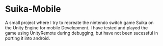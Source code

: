 # Suika-Mobile
A small project where I try to recreate the nintendo switch game Suika on the Unity Engine for mobile Development.
I have tested and played the game using UnityRemote during debugging, but have not been sucessful in porting it into android.
